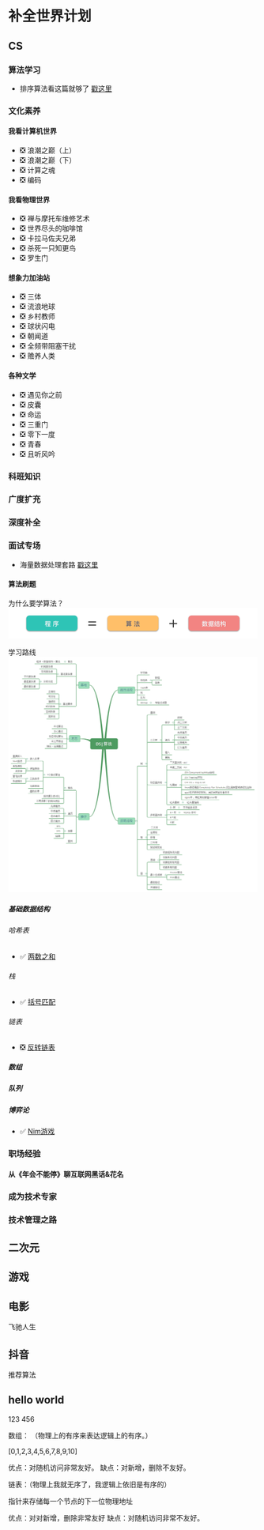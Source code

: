 # 补全世界计划

## CS

### 算法学习

- 排序算法看这篇就够了 [戳这里](./CS/ALGORITHM/SORT/learn-sort.md)

### 文化素养

#### 我看计算机世界

- ❎ 浪潮之巅（上）
- ❎ 浪潮之巅（下）
- ❎ 计算之魂
- ❎ 编码

#### 我看物理世界

- ❎ 禅与摩托车维修艺术
- ❎ 世界尽头的咖啡馆
- ❎ 卡拉马佐夫兄弟
- ❎ 杀死一只知更鸟
- ❎ 罗生门

#### 想象力加油站

- ❎ 三体
- ❎ 流浪地球
- ❎ 乡村教师
- ❎ 球状闪电
- ❎ 朝闻道
- ❎ 全频带阻塞干扰
- ❎ 赡养人类

#### 各种文学

- ❎ 遇见你之前
- ❎ 皮囊
- ❎ 命运
- ❎ 三重门
- ❎ 零下一度
- ❎ 青春
- ❎ 且听风吟

### 科班知识

### 广度扩充

### 深度补全

### 面试专场

- 海量数据处理套路 [戳这里](./INTERVIEW/bigdata.md)


#### 算法刷题

为什么要学算法？
![alt text](image-1.png)

学习路线
![alt text](image-2.png)

##### 基础数据结构

###### 哈希表

- ✅ [两数之和](https://leetcode.cn/problems/two-sum)

###### 栈

- ✅ [括号匹配](https://leetcode.cn/problems/valid-parentheses)

###### 链表

- ❎ [反转链表](https://leetcode.cn/problems/reverse-linked-list)

##### 数组

##### 队列

##### 


##### 博弈论

- ✅ [Nim游戏](https://leetcode.cn/problems/nim-game/)



### 职场经验

#### 从《年会不能停》聊互联网黑话&花名

### 成为技术专家

### 技术管理之路

## 二次元

## 游戏

## 电影

飞驰人生

## 抖音

推荐算法

## hello world

123 456


数组： （物理上的有序来表达逻辑上的有序。）

[0,1,2,3,4,5,6,7,8,9,10]

优点：对随机访问非常友好。
缺点：对新增，删除不友好。

链表：（物理上我就无序了，我逻辑上依旧是有序的）

指针来存储每一个节点的下一位物理地址

优点：对对新增，删除非常友好
缺点：对随机访问非常不友好。

